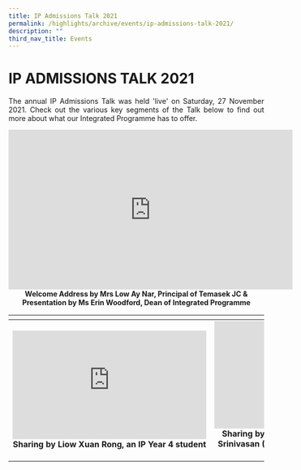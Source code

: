 ```yaml
---
title: IP Admissions Talk 2021
permalink: /highlights/archive/events/ip-admissions-talk-2021/
description: ""
third_nav_title: Events
---
```

# IP ADMISSIONS TALK 2021

<p style="text-align: justify;">The annual IP Admissions Talk was held 'live' on Saturday, 27 November 2021. Check out the various key segments of the Talk below to find out more about what our Integrated Programme has to offer.</p>

<iframe width="560" height="315" src="https://www.youtube.com/embed/FK34ujZ5elc" title="TJC 2022 IP1 Admissions - Welcome Address by Principal and Presentation by Dean" frameborder="0" allow="accelerometer; autoplay; clipboard-write; encrypted-media; gyroscope; picture-in-picture" allowfullscreen></iframe>

<center><b>Welcome Address by Mrs Low Ay Nar, Principal of Temasek JC & Presentation by Ms Erin Woodford, Dean of Integrated Programme</b></center>


<table>
<thead>
  <tr>
    <th></th>
    <th></th>
  </tr>
</thead>
<tbody>
  <tr>
		<td style="text-align: center;"><iframe width="382" height="214" src="https://www.youtube.com/embed/pEXNsBPQD0g" title="TJC 2022 IP Admissions - Sharing by Student" frameborder="0" allow="accelerometer; autoplay; clipboard-write; encrypted-media; gyroscope; picture-in-picture" allowfullscreen></iframe><b>Sharing by Liow Xuan Rong, an IP Year 4 student</b></td>
    <td style="text-align: center;"><iframe width="379" height="212" src="https://www.youtube.com/embed/dQzvqQTgNXA" title="TJC 2022 IP Admissions - Sharing by Parent" frameborder="0" allow="accelerometer; autoplay; clipboard-write; encrypted-media; gyroscope; picture-in-picture" allowfullscreen></iframe><b>Sharing by Ms Gayatri Bhat, parent of Anand Srinivasan (IP Year 5 student) &Chairperson of PEERS</b></td>
  </tr>
</tbody>
</table>